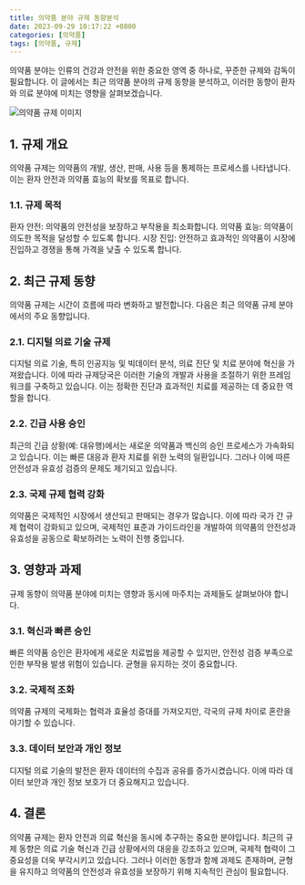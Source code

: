 ```yaml
---
title: 의약품 분야 규제 동향분석
date: 2023-09-29 10:17:22 +0800
categories: [의약품]
tags: [의약품, 규제]
---
```


의약품 분야는 인류의 건강과 안전을 위한 중요한 영역 중 하나로, 꾸준한 규제와 감독이 필요합니다. 이 글에서는 최근 의약품 분야의 규제 동향을 분석하고, 이러한 동향이 환자와 의료 분야에 미치는 영향을 살펴보겠습니다.

![의약품 규제 이미지](https://source.unsplash.com/1600x900/?pharmaceutical-regulation)
## 1. 규제 개요
의약품 규제는 의약품의 개발, 생산, 판매, 사용 등을 통제하는 프로세스를 나타냅니다. 이는 환자 안전과 의약품 효능의 확보를 목표로 합니다.

### 1.1. 규제 목적
환자 안전: 의약품의 안전성을 보장하고 부작용을 최소화합니다.
의약품 효능: 의약품이 의도한 목적을 달성할 수 있도록 합니다.
시장 진입: 안전하고 효과적인 의약품이 시장에 진입하고 경쟁을 통해 가격을 낮출 수 있도록 합니다.
## 2. 최근 규제 동향
의약품 규제는 시간이 흐름에 따라 변화하고 발전합니다. 다음은 최근 의약품 규제 분야에서의 주요 동향입니다.

### 2.1. 디지털 의료 기술 규제
디지털 의료 기술, 특히 인공지능 및 빅데이터 분석, 의료 진단 및 치료 분야에 혁신을 가져왔습니다. 이에 따라 규제당국은 이러한 기술의 개발과 사용을 조절하기 위한 프레임워크를 구축하고 있습니다. 이는 정확한 진단과 효과적인 치료를 제공하는 데 중요한 역할을 합니다.

### 2.2. 긴급 사용 승인
최근의 긴급 상황(예: 대유행)에서는 새로운 의약품과 백신의 승인 프로세스가 가속화되고 있습니다. 이는 빠른 대응과 환자 치료를 위한 노력의 일환입니다. 그러나 이에 따른 안전성과 유효성 검증의 문제도 제기되고 있습니다.

### 2.3. 국제 규제 협력 강화
의약품은 국제적인 시장에서 생산되고 판매되는 경우가 많습니다. 이에 따라 국가 간 규제 협력이 강화되고 있으며, 국제적인 표준과 가이드라인을 개발하여 의약품의 안전성과 유효성을 공동으로 확보하려는 노력이 진행 중입니다.

## 3. 영향과 과제
규제 동향이 의약품 분야에 미치는 영향과 동시에 마주치는 과제들도 살펴보아야 합니다.

### 3.1. 혁신과 빠른 승인
빠른 의약품 승인은 환자에게 새로운 치료법을 제공할 수 있지만, 안전성 검증 부족으로 인한 부작용 발생 위험이 있습니다. 균형을 유지하는 것이 중요합니다.

### 3.2. 국제적 조화
의약품 규제의 국제화는 협력과 효율성 증대를 가져오지만, 각국의 규제 차이로 혼란을 야기할 수 있습니다.

### 3.3. 데이터 보안과 개인 정보
디지털 의료 기술의 발전은 환자 데이터의 수집과 공유를 증가시켰습니다. 이에 따라 데이터 보안과 개인 정보 보호가 더 중요해지고 있습니다.

## 4. 결론
의약품 규제는 환자 안전과 의료 혁신을 동시에 추구하는 중요한 분야입니다. 최근의 규제 동향은 의료 기술 혁신과 긴급 상황에서의 대응을 강조하고 있으며, 국제적 협력이 그 중요성을 더욱 부각시키고 있습니다. 그러나 이러한 동향과 함께 과제도 존재하며, 균형을 유지하고 의약품의 안전성과 유효성을 보장하기 위해 지속적인 관심이 필요합니다.
